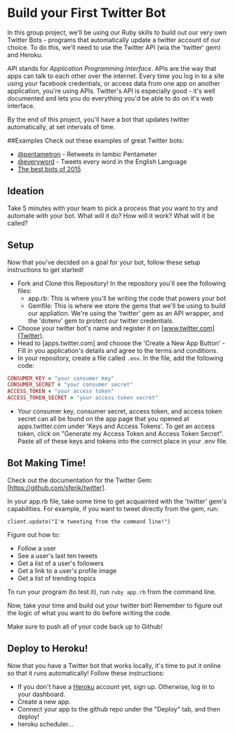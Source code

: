 # Build your First Twitter Bot

In this group project, we'll be using our Ruby skills to build out our very own Twitter Bots - programs that automatically update a twitter account of our choice. To do this, we'll need to use the Twitter API (wia the 'twitter' gem) and Heroku.

API stands for *Application Programming Interface*. APIs are the way that apps can talk to each other over the internet. Every time you log in to a site using your facebook credentials, or access data from one app on another application, you're using APIs. Twitter's API is especially good - it's well documented and lets you do everything you'd be able to do on it's web interface.

 By the end of this project, you'll have a bot that updates twitter automatically, at set intervals of time.

##Examples
Check out these examples of great Twitter bots:
+ [@pentametron](https://twitter.com/pentametron?lang=en) - Retweets in Iambic Pentameter
+ [@everyword](https://twitter.com/everyword) - Tweets every word in the English Language
+ [The best bots of 2015](http://qz.com/279139/the-17-best-bots-on-twitter/)

## Ideation
Take 5 minutes with your team to pick a process that you want to try and automate with your bot. What will it do? How will it work? What will it be called?

## Setup
Now that you've decided on a goal for your bot, follow these setup instructions to get started!
+ Fork and Clone this Repository! In the repository you'll see the following files:
  + app.rb: This is where you'll be writing the code that powers your bot
  + Gemfile: This is where we store the gems that we'll be using to build our appliation. We're using the 'twitter' gem as an API wrapper, and the 'dotenv' gem to protect our twitter credentials.
+ Choose your twitter bot's name and register it on [www.twitter.com](Twitter).
+ Head to [apps.twitter.com] and choose the 'Create a New App Button' - Fill in you application's details and agree to the terms and conditions.
+ In your repository, create a file called `.env`. In the file, add the following code:

```ruby
CONSUMER_KEY = "your consumer key"
CONSUMER_SECRET = "your consumer secret"
ACCESS_TOKEN = "your access token"
ACCESS_TOKEN_SECRET = "your access token secret"
```

+ Your consumer key, consumer secret, access token, and access token secret can all be found on the app page that you opened at apps.twitter.com under 'Keys and Access Tokens'. To get an access token, click on "Generate my Access Token and Access Token Secret". Paste all of these keys and tokens into the correct place in your .env file.

## Bot Making Time!

Check out the documentation for the Twitter Gem: [https://github.com/sferik/twitter]. 

In your app.rb file, take some time to get acquainted with the 'twitter' gem's capabilities. For example, if you want to tweet directly from the gem, run:

```
client.update("I'm tweeting from the command line!")
```

Figure out how to:
- Follow a user
- See a user's last ten tweets
- Get a list of a user's followers
- Get a link to a user's profile image
- Get a list of trending topics

To run your program (to test it), run `ruby app.rb` from the command line.

Now, take your time and build out your twitter bot! Remember to figure out the logic of what you want to do before writing the code.

Make sure to push all of your code back up to Github!

## Deploy to Heroku!
Now that you have a Twitter bot that works locally, it's time to put it online so that it runs automatically! Follow these instructions:
+ If you don't have a [Heroku](https://www.heroku.com/) account yet, sign up. Otherwise, log in to your dashboard.
+ Create a new app.
+ Connect your app to the github repo under the "Deploy" tab, and then deploy!
+ heroku scheduler...